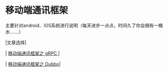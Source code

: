 # 移动端通讯框架

主要针对android、iOS系统进行说明（每天进步一点点，时间久了你会拥有一桶水.......）

|文章选择|

| [移动端通讯框架之  gRPC ](/content/gRPC.md)|

| [移动端通讯框架之  Dubbo](/content/Dubbo.md)|


